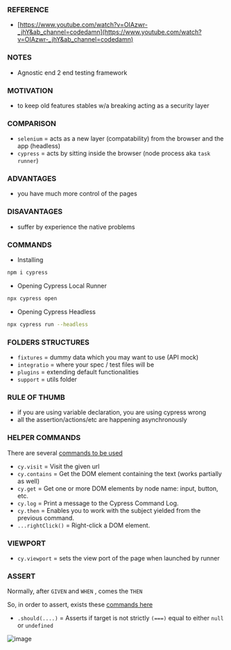 ### REFERENCE

- [https://www.youtube.com/watch?v=OIAzwr-_jhY&ab_channel=codedamn](https://www.youtube.com/watch?v=OIAzwr-_jhY&ab_channel=codedamn)

### NOTES

- Agnostic end 2 end testing framework

### MOTIVATION

- to keep old features stables w/a breaking acting as a security layer

### COMPARISON

- `selenium` = acts as a new layer (compatability) from the browser and the app (headless)
- `cypress` = acts by sitting inside the browser (node process aka `task runner`)

### ADVANTAGES

- you have much more control of the pages

### DISAVANTAGES

- suffer by experience the native problems

### COMMANDS

- Installing

```bash
npm i cypress
```

- Opening Cypress Local Runner

```bash
npx cypress open
```

- Opening Cypress Headless

```bash
npx cypress run --headless
```

### FOLDERS STRUCTURES

- `fixtures` = dummy data which you may want to use (API mock)
- `integratio` = where your spec / test files will be
- `plugins` = extending default functionalities
- `support`  = utils folder

### RULE OF THUMB

- if you are using variable declaration, you are using cypress wrong
- all the assertion/actions/etc are happening asynchronously

### HELPER COMMANDS

There are several [commands to be used](https://docs.cypress.io/api/commands/and)

- `cy.visit` = Visit the given url
- `cy.contains` = Get the DOM element containing the text (works partially as well)
- `cy.get` = Get one or more DOM elements by node name: input, button, etc.
- `cy.log` = Print a message to the Cypress Command Log.
- `cy.then` = Enables you to work with the subject yielded from the previous command.
- `...rightClick()` = Right-click a DOM element.

### VIEWPORT

- `cy.viewport` = sets the view port of the page when launched by runner

### ASSERT

Normally, after `GIVEN` and `WHEN` , comes the `THEN`

So, in order to assert, exists these [commands here](https://docs.cypress.io/guides/references/assertions)

- `.should(....)` = Asserts if target is not strictly `(===)` equal to either `null` or `undefined`

![image](https://user-images.githubusercontent.com/8363610/128611644-904e63c2-816c-4cd9-89d0-8ca4e0ef9735.png)
